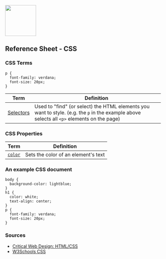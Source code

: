 

<img src="https://github.com/omundy/critical-web-design/blob/master/reference-sheets/img/CSS.3.svg.png" width="100">

## Reference Sheet - CSS





### CSS Terms

```
p {
  font-family: verdana;
  font-size: 20px;
}
```

Term | Definition
--- | ---
[Selectors](https://www.w3schools.com/css/css_selectors.asp) | Used to "find" (or select) the HTML elements you want to style. (e.g. the `p` in the example above selects all `<p>` elements on the page)




### CSS Properties

Term | Definition
--- | ---
[`color`](https://www.w3schools.com/css/css_colors.asp) | Sets the color of an element's text




### An example CSS document
```
body {
  background-color: lightblue;
}
h1 {
  color: white;
  text-align: center;
}
p {
  font-family: verdana;
  font-size: 20px;
}
```



### Sources
* [Critical Web Design: HTML/CSS](https://docs.google.com/presentation/d/1x5yJObVVAyUj2uUV3VKqxvY1L2ucPrwKDUFKmZ2elUw/edit?usp=sharing)
* [W3Schools CSS](https://www.w3schools.com/css/default.asp)

